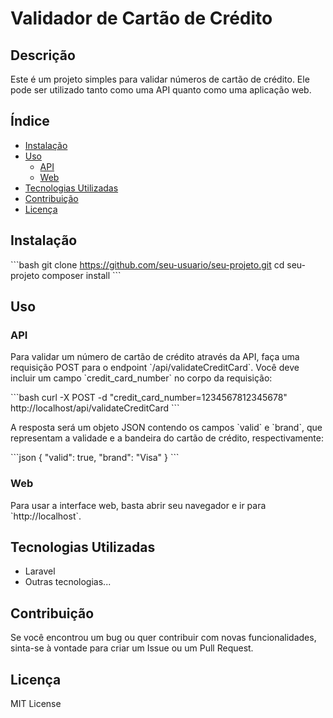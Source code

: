 # Validador de Cartão de Crédito

## Descrição

Este é um projeto simples para validar números de cartão de crédito. Ele pode ser utilizado tanto como uma API quanto como uma aplicação web.

## Índice

- [Instalação](#instalação)
- [Uso](#uso)
  - [API](#api)
  - [Web](#web)
- [Tecnologias Utilizadas](#tecnologias-utilizadas)
- [Contribuição](#contribuição)
- [Licença](#licença)

## Instalação

\`\`\`bash
git clone https://github.com/seu-usuario/seu-projeto.git
cd seu-projeto
composer install
\`\`\`

## Uso

### API

Para validar um número de cartão de crédito através da API, faça uma requisição POST para o endpoint \`/api/validateCreditCard\`. Você deve incluir um campo \`credit_card_number\` no corpo da requisição:

\`\`\`bash
curl -X POST -d "credit_card_number=1234567812345678" http://localhost/api/validateCreditCard
\`\`\`

A resposta será um objeto JSON contendo os campos \`valid\` e \`brand\`, que representam a validade e a bandeira do cartão de crédito, respectivamente:

\`\`\`json
{
    "valid": true,
    "brand": "Visa"
}
\`\`\`

### Web

Para usar a interface web, basta abrir seu navegador e ir para \`http://localhost\`.

## Tecnologias Utilizadas

- Laravel
- Outras tecnologias...

## Contribuição

Se você encontrou um bug ou quer contribuir com novas funcionalidades, sinta-se à vontade para criar um Issue ou um Pull Request.

## Licença

MIT License

